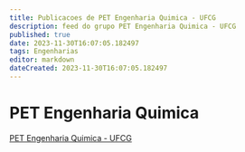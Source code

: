 ```yaml
---
title: Publicacoes de PET Engenharia Quimica - UFCG
description: feed do grupo PET Engenharia Quimica - UFCG
published: true
date: 2023-11-30T16:07:05.182497
tags: Engenharias
editor: markdown
dateCreated: 2023-11-30T16:07:05.182497
---
```


# PET Engenharia Quimica
[PET Engenharia Quimica - UFCG](/grupo/137PETEngenhariaQuimicaUFCG.md)
